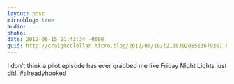 ```yaml
---
layout: post
microblog: true
audio: 
photo: 
date: 2012-06-15 21:43:34 -0600
guid: http://craigmcclellan.micro.blog/2012/06/16/t213839208513679361.html
---
```

I don’t think a pilot episode has ever grabbed me like Friday Night Lights just did. #alreadyhooked
